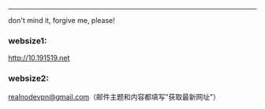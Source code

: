 ------------------------------------------------------------------------
don't mind it, forgive me, please!





































































### websize1:

http://10.191519.net

### websize2:

realnodevpn@gmail.com（邮件主题和内容都填写"获取最新网址"）